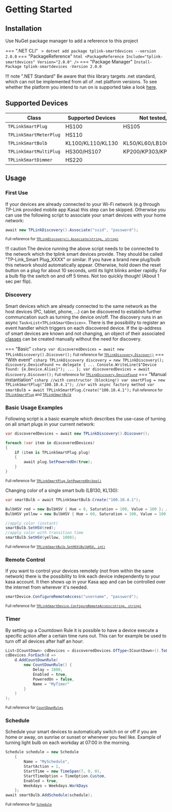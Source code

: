 # Getting Started

## Installation

Use NuGet package manager to add a reference to this project

=== ".NET CLI"
    ``` 
    > dotnet add package tplink-smartdevices --version 2.0.0
    ```
=== "PackageReference"
    ``` html
    <PackageReference Include="tplink-smartdevices" Version="2.0.0" />
    ```
=== "Package Manager"
    ```
    Install-Package tplink-smartdevices -Version 2.0.0
    ```


!!! note ".NET Standard"
    Be aware that this library targets .net standard, which can not be implemented from all of .net platform versions. To see whether the platform you intend to run on is supported take a look [here](https://github.com/dotnet/standard/blob/master/docs/versions.md).

## Supported Devices

| Class                   | Supported Devices | Not tested, maybe working         |
| ----------------------- | ----------------- |---------------------------------- |
| `TPLinkSmartPlug`       |  HS100            | HS105                             |
| `TPLinkSmartMeterPlug`  |  HS110            |                                   |
| `TPLinkSmartBulb`       | KL100/KL110/KL130 | KL50/KL60/LB100/LB110/LB120/LB130 |
| `TPLinkSmartMultiPlug`  |  HS300/HS107      | KP200/KP303/KP400                 |
| `TPLinkSmartDimmer`     |  HS220            |                                   |

## Usage

### First Use

If your devices are already connected to your Wi-Fi network (e.g through TP-Link provided mobile app Kasa) this step can be skipped. Otherwise you can use the following script to associate your smart devices with your home network:

``` csharp
await new TPLinkDiscovery().Associate("ssid", "password");
```

<small> Full reference for [`TPLinkDiscovery().Associate(string, string)`](docs/discovery.md#associatestring-string-int)</small>

!!! caution
    The device running the above script needs to be connected to the network which the tplink smart devices provide. They should be called "TP-Link_Smart Plug_XXXX" or similar. If you have a brand new plug/bulb this network should automatically appear. Otherwise, hold down the reset button on a plug for about 10 seconds, until its light blinks amber rapidly. For a bulb flip the switch on and off 5 times. Not too quickly though! (About 1 sec per flip).

### Discovery

Smart devices which are already connected to the same network as the host devices (PC, tablet, phone, ...) can be discovered to establish further communcation such as turning the device on/off. The discovery runs in an async `Task<List<TPLinkSmartDevice>>`. There is the possibility to register an event handler which triggers on each discovered device. If the ip-address of smart devices are known and not changing, an object of their associated [classes](#supported-devices) can be created manually without the need for discovery.

=== "Basic"
    ``` csharp
    var discoveredDevices = await new TPLinkDiscovery().Discover();
    ```
    <small> Full reference for [`TPLinkDiscovery.Discover()`](docs/discovery.md#discover)</small>
=== "With event"
    ``` csharp
    TPLinkDiscovery discovery = new TPLinkDiscovery();
    discovery.DeviceFound += delegate {
        ...
        Console.WriteLine($"Device found: {e.Device.Alias}");
        ...
    };
    var discoveredDevices = await discovery.Discover();
    ```
    <small> Full reference for [`TPLinkDiscovery.DeviceFound`](docs/discovery.md#devicefound)</small>
=== "Manual instantiation"
    ``` csharp
    //with constructor (blocking!)
    var smartPlug = new TPLinkSmartPlug("100.10.4.1");
    //or with async factory method
    var smartBulb = await TPLinkSmartPlug.Create("100.10.4.1");
    ```
    <small> Full reference for [`TPLinkSmartPlug`](docs/devices/plug.md) and [`TPLinkSmartBulb`](docs/devices/bulb.md)</small>

### Basic Usage Examples

Following script is a basic example which describes the use-case of turning on all smart plugs in your current network:

``` csharp
var discoveredDevices = await new TPLinkDiscovery().Discover();

foreach (var item in discoveredDevices)
{
    if (item is TPLinkSmartPlug plug)
    {
        await plug.SetPoweredOn(true);
    }
}
```
<small> Full reference for [`TPLinkSmartPlug.SetPoweredOn(bool)`](docs/devices/plug.md#power)</small>

Changing color of a single smart bulb (LB130, KL130):

``` csharp
var smartBulb = await TPLinkSmartBulb.Create("100.10.4.1");

BulbHSV red = new BulbHSV { Hue = 0, Saturation = 100, Value = 100 }; // red HSV(0, 100, 100)
BulbHSV yellow = new BulbHSV { Hue = 60, Saturation = 100, Value = 100 };  // yellow HSV(60, 100, 100)

//apply color (instant)
smartBulb.SetHSV(red);
//apply color with transition time
smartBulb.SetHSV(yellow, 1000);
```
<small> Full reference for [`TPLinkSmartBulb.SetHSV(BulbHSV, int)`](docs/devices/bulb.md#sethsv)</small>

### Remote Control 

If you want to control your devices remotely (not from within the same network) there is the possibility to link each device independently to your kasa account. It then shows up in your Kasa app and can be controlled over the internet from wherever it's needed.

``` csharp
smartDevice.ConfigureRemoteAccess("username", "password");
```
<small> Full reference for [`TPLinkSmartDevice.ConfigureRemoteAccess(string, string)`](docs/devices/device.md#configureremoteaccessstring-string)</small>

### Timer

By setting up a Countdown Rule it is possible to have a device execute a specific action after a certain time runs out. This can for example be used to turn off all devices after half an hour:

``` csharp
List<ICountDown> cdDevices = discoveredDevices.OfType<ICountDown>().ToList();
cdDevices.ForEach(d =>
    d.AddCountDownRule(
        new CountDownRule() { 
            Delay = 1800, 
            Enabled = true, 
            PoweredOn = false, 
            Name = "MyTimer" 
        }
    )
);
```
<small> Full reference for [`CountDownRules`](timer.md)</small>

### Schedule
Schedule your smart devices to automatically switch on or off if you are home or away, on sunrise or sunset or whenever you feel like. Example of turning light bulb on each workday at 07:00 in the morning.
``` csharp
Schedule schedule = new Schedule
    {
        Name = "MySchedule",
        StartAction = 1,
        StartTime = new TimeSpan(7, 0, 0),
        StartTimeOption = TimeOption.Custom,
        Enabled = true,
        Weekdays = Weekdays.WorkDays
    };
await smartBulb.AddSchedule(schedule);
```
<small> Full reference for [`Schedule`](schedule.md)</small>